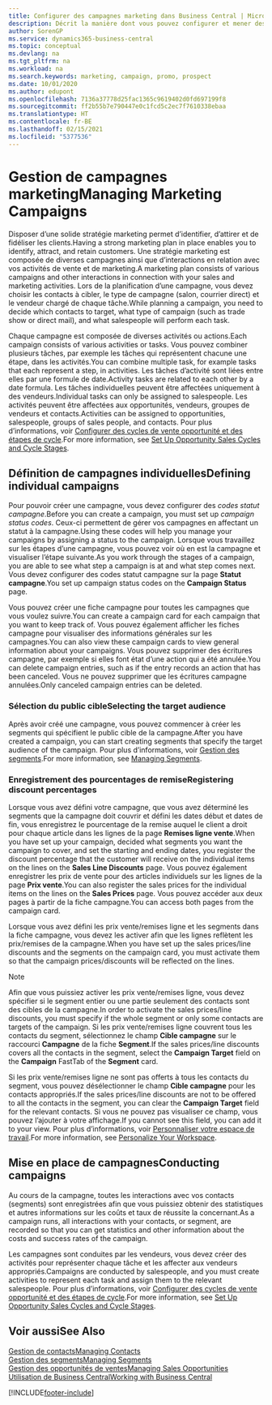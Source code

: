 ```yaml
---
title: Configurer des campagnes marketing dans Business Central | Microsoft Docs
description: Décrit la manière dont vous pouvez configurer et mener des campagnes marketing dans Business Central afin de vous aider à identifier et attirer des prospects et à fidéliser les clients.
author: SorenGP
ms.service: dynamics365-business-central
ms.topic: conceptual
ms.devlang: na
ms.tgt_pltfrm: na
ms.workload: na
ms.search.keywords: marketing, campaign, promo, prospect
ms.date: 10/01/2020
ms.author: edupont
ms.openlocfilehash: 7136a37778d25fac1365c9619402d0fd697199f8
ms.sourcegitcommit: ff2b55b7e790447e0c1fcd5c2ec7f7610338ebaa
ms.translationtype: HT
ms.contentlocale: fr-BE
ms.lasthandoff: 02/15/2021
ms.locfileid: "5377536"
---
```

# <a name="managing-marketing-campaigns"></a><span data-ttu-id="b7f0f-103">Gestion de campagnes marketing</span><span class="sxs-lookup"><span data-stu-id="b7f0f-103">Managing Marketing Campaigns</span></span>
<span data-ttu-id="b7f0f-104">Disposer d’une solide stratégie marketing permet d’identifier, d’attirer et de fidéliser les clients.</span><span class="sxs-lookup"><span data-stu-id="b7f0f-104">Having a strong marketing plan in place enables you to identify, attract, and retain customers.</span></span> <span data-ttu-id="b7f0f-105">Une stratégie marketing est composée de diverses campagnes ainsi que d’interactions en relation avec vos activités de vente et de marketing.</span><span class="sxs-lookup"><span data-stu-id="b7f0f-105">A marketing plan consists of various campaigns and other interactions in connection with your sales and marketing activities.</span></span> <span data-ttu-id="b7f0f-106">Lors de la planification d’une campagne, vous devez choisir les contacts à cibler, le type de campagne (salon, courrier direct) et le vendeur chargé de chaque tâche.</span><span class="sxs-lookup"><span data-stu-id="b7f0f-106">While planning a campaign, you need to decide which contacts to target, what type of campaign (such as trade show or direct mail), and what salespeople will perform each task.</span></span>

<span data-ttu-id="b7f0f-107">Chaque campagne est composée de diverses activités ou actions.</span><span class="sxs-lookup"><span data-stu-id="b7f0f-107">Each campaign consists of various activities or tasks.</span></span> <span data-ttu-id="b7f0f-108">Vous pouvez combiner plusieurs tâches, par exemple les tâches qui représentent chacune une étape, dans les activités.</span><span class="sxs-lookup"><span data-stu-id="b7f0f-108">You can combine multiple task, for example tasks that each represent a step, in activities.</span></span> <span data-ttu-id="b7f0f-109">Les tâches d’activité sont liées entre elles par une formule de date.</span><span class="sxs-lookup"><span data-stu-id="b7f0f-109">Activity tasks are related to each other by a date formula.</span></span> <span data-ttu-id="b7f0f-110">Les tâches individuelles peuvent être affectées uniquement à des vendeurs.</span><span class="sxs-lookup"><span data-stu-id="b7f0f-110">Individual tasks can only be assigned to salespeople.</span></span> <span data-ttu-id="b7f0f-111">Les activités peuvent être affectées aux opportunités, vendeurs, groupes de vendeurs et contacts.</span><span class="sxs-lookup"><span data-stu-id="b7f0f-111">Activities can be assigned to opportunities, salespeople, groups of sales people, and contacts.</span></span> <span data-ttu-id="b7f0f-112">Pour plus d’informations, voir [Configurer des cycles de vente opportunité et des étapes de cycle](marketing-how-setup-opportunity-sales-cycles-stages.md).</span><span class="sxs-lookup"><span data-stu-id="b7f0f-112">For more information, see [Set Up Opportunity Sales Cycles and Cycle Stages](marketing-how-setup-opportunity-sales-cycles-stages.md).</span></span>

## <a name="defining-individual-campaigns"></a><span data-ttu-id="b7f0f-113">Définition de campagnes individuelles</span><span class="sxs-lookup"><span data-stu-id="b7f0f-113">Defining individual campaigns</span></span>
<span data-ttu-id="b7f0f-114">Pour pouvoir créer une campagne, vous devez configurer des *codes statut campagne*.</span><span class="sxs-lookup"><span data-stu-id="b7f0f-114">Before you can create a campaign, you must set up *campaign status codes*.</span></span> <span data-ttu-id="b7f0f-115">Ceux-ci permettent de gérer vos campagnes en affectant un statut à la campagne.</span><span class="sxs-lookup"><span data-stu-id="b7f0f-115">Using these codes will help you manage your campaigns by assigning a status to the campaign.</span></span> <span data-ttu-id="b7f0f-116">Lorsque vous travaillez sur les étapes d’une campagne, vous pouvez voir où en est la campagne et visualiser l’étape suivante.</span><span class="sxs-lookup"><span data-stu-id="b7f0f-116">As you work through the stages of a campaign, you are able to see what step a campaign is at and what step comes next.</span></span> <span data-ttu-id="b7f0f-117">Vous devez configurer des codes statut campagne sur la page **Statut campagne**.</span><span class="sxs-lookup"><span data-stu-id="b7f0f-117">You set up campaign status codes on the **Campaign Status** page.</span></span>

<span data-ttu-id="b7f0f-118">Vous pouvez créer une fiche campagne pour toutes les campagnes que vous voulez suivre.</span><span class="sxs-lookup"><span data-stu-id="b7f0f-118">You can create a campaign card for each campaign that you want to keep track of.</span></span> <span data-ttu-id="b7f0f-119">Vous pouvez également afficher les fiches campagne pour visualiser des informations générales sur les campagnes.</span><span class="sxs-lookup"><span data-stu-id="b7f0f-119">You can also view these campaign cards to view general information about your campaigns.</span></span>
<span data-ttu-id="b7f0f-120">Vous pouvez supprimer des écritures campagne, par exemple si elles font état d’une action qui a été annulée.</span><span class="sxs-lookup"><span data-stu-id="b7f0f-120">You can delete campaign entries, such as if the entry records an action that has been canceled.</span></span> <span data-ttu-id="b7f0f-121">Vous ne pouvez supprimer que les écritures campagne annulées.</span><span class="sxs-lookup"><span data-stu-id="b7f0f-121">Only canceled campaign entries can be deleted.</span></span>

### <a name="selecting-the-target-audience"></a><span data-ttu-id="b7f0f-122">Sélection du public cible</span><span class="sxs-lookup"><span data-stu-id="b7f0f-122">Selecting the target audience</span></span>
<span data-ttu-id="b7f0f-123">Après avoir créé une campagne, vous pouvez commencer à créer les segments qui spécifient le public cible de la campagne.</span><span class="sxs-lookup"><span data-stu-id="b7f0f-123">After you have created a campaign, you can start creating segments that specify the target audience of the campaign.</span></span> <span data-ttu-id="b7f0f-124">Pour plus d’informations, voir [Gestion des segments](marketing-segments.md).</span><span class="sxs-lookup"><span data-stu-id="b7f0f-124">For more information, see [Managing Segments](marketing-segments.md).</span></span>

### <a name="registering-discount-percentages"></a><span data-ttu-id="b7f0f-125">Enregistrement des pourcentages de remise</span><span class="sxs-lookup"><span data-stu-id="b7f0f-125">Registering discount percentages</span></span>
<span data-ttu-id="b7f0f-126">Lorsque vous avez défini votre campagne, que vous avez déterminé les segments que la campagne doit couvrir et défini les dates début et dates de fin, vous enregistrez le pourcentage de la remise auquel le client a droit pour chaque article dans les lignes de la page **Remises ligne vente**.</span><span class="sxs-lookup"><span data-stu-id="b7f0f-126">When you have set up your campaign, decided what segments you want the campaign to cover, and set the starting and ending dates, you register the discount percentage that the customer will receive on the individual items on the lines on the **Sales Line Discounts** page.</span></span> <span data-ttu-id="b7f0f-127">Vous pouvez également enregistrer les prix de vente pour des articles individuels sur les lignes de la page **Prix vente**.</span><span class="sxs-lookup"><span data-stu-id="b7f0f-127">You can also register the sales prices for the individual items on the lines on the **Sales Prices** page.</span></span> <span data-ttu-id="b7f0f-128">Vous pouvez accéder aux deux pages à partir de la fiche campagne.</span><span class="sxs-lookup"><span data-stu-id="b7f0f-128">You can access both pages from the campaign card.</span></span>

 <span data-ttu-id="b7f0f-129">Lorsque vous avez défini les prix vente/remises ligne et les segments dans la fiche campagne, vous devez les activer afin que les lignes reflètent les prix/remises de la campagne.</span><span class="sxs-lookup"><span data-stu-id="b7f0f-129">When you have set up the sales prices/line discounts and the segments on the campaign card, you must activate them so that the campaign prices/discounts will be reflected on the lines.</span></span>

> [!NOTE]  
>   <span data-ttu-id="b7f0f-130">Afin que vous puissiez activer les prix vente/remises ligne, vous devez spécifier si le segment entier ou une partie seulement des contacts sont des cibles de la campagne.</span><span class="sxs-lookup"><span data-stu-id="b7f0f-130">In order to activate the sales prices/line discounts, you must specify if the whole segment or only some contacts are targets of the campaign.</span></span> <span data-ttu-id="b7f0f-131">Si les prix vente/remises ligne couvrent tous les contacts du segment, sélectionnez le champ **Cible campagne** sur le raccourci **Campagne** de la fiche **Segment**.</span><span class="sxs-lookup"><span data-stu-id="b7f0f-131">If the sales prices/line discounts covers all the contacts in the segment, select the **Campaign Target** field on the **Campaign** FastTab of the **Segment** card.</span></span>

<span data-ttu-id="b7f0f-132">Si les prix vente/remises ligne ne sont pas offerts à tous les contacts du segment, vous pouvez désélectionner le champ **Cible campagne** pour les contacts appropriés.</span><span class="sxs-lookup"><span data-stu-id="b7f0f-132">If the sales prices/line discounts are not to be offered to all the contacts in the segment, you can clear the **Campaign Target** field for the relevant contacts.</span></span> <span data-ttu-id="b7f0f-133">Si vous ne pouvez pas visualiser ce champ, vous pouvez l’ajouter à votre affichage.</span><span class="sxs-lookup"><span data-stu-id="b7f0f-133">If you cannot see this field, you can add it to your view.</span></span> <span data-ttu-id="b7f0f-134">Pour plus d’informations, voir [Personnaliser votre espace de travail](ui-personalization-user.md).</span><span class="sxs-lookup"><span data-stu-id="b7f0f-134">For more information, see [Personalize Your Workspace](ui-personalization-user.md).</span></span>

## <a name="conducting-campaigns"></a><span data-ttu-id="b7f0f-135">Mise en place de campagnes</span><span class="sxs-lookup"><span data-stu-id="b7f0f-135">Conducting campaigns</span></span>
<span data-ttu-id="b7f0f-136">Au cours de la campagne, toutes les interactions avec vos contacts (segments) sont enregistrées afin que vous puissiez obtenir des statistiques et autres informations sur les coûts et taux de réussite la concernant.</span><span class="sxs-lookup"><span data-stu-id="b7f0f-136">As a campaign runs, all interactions with your contacts, or segment, are recorded so that you can get statistics and other information about the costs and success rates of the campaign.</span></span>

<span data-ttu-id="b7f0f-137">Les campagnes sont conduites par les vendeurs, vous devez créer des activités pour représenter chaque tâche et les affecter aux vendeurs appropriés.</span><span class="sxs-lookup"><span data-stu-id="b7f0f-137">Campaigns are conducted by salespeople, and you must create activities to represent each task and assign them to the relevant salespeople.</span></span> <span data-ttu-id="b7f0f-138">Pour plus d’informations, voir [Configurer des cycles de vente opportunité et des étapes de cycle](marketing-how-setup-opportunity-sales-cycles-stages.md).</span><span class="sxs-lookup"><span data-stu-id="b7f0f-138">For more information, see [Set Up Opportunity Sales Cycles and Cycle Stages](marketing-how-setup-opportunity-sales-cycles-stages.md).</span></span>

## <a name="see-also"></a><span data-ttu-id="b7f0f-139">Voir aussi</span><span class="sxs-lookup"><span data-stu-id="b7f0f-139">See Also</span></span>
[<span data-ttu-id="b7f0f-140">Gestion de contacts</span><span class="sxs-lookup"><span data-stu-id="b7f0f-140">Managing Contacts</span></span>](marketing-contacts.md)  
[<span data-ttu-id="b7f0f-141">Gestion des segments</span><span class="sxs-lookup"><span data-stu-id="b7f0f-141">Managing Segments</span></span>](marketing-segments.md)  
[<span data-ttu-id="b7f0f-142">Gestion des opportunités de ventes</span><span class="sxs-lookup"><span data-stu-id="b7f0f-142">Managing Sales Opportunities</span></span>](marketing-manage-sales-opportunities.md)  
[<span data-ttu-id="b7f0f-143">Utilisation de Business Central</span><span class="sxs-lookup"><span data-stu-id="b7f0f-143">Working with Business Central</span></span>](ui-work-product.md)  


[!INCLUDE[footer-include](includes/footer-banner.md)]